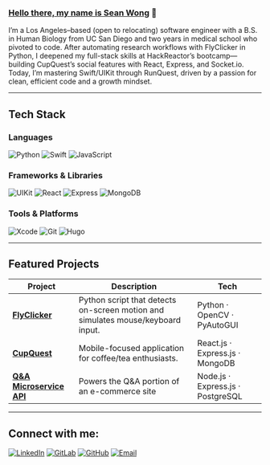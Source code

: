 ### [Hello there, my name is Sean Wong][website] 👋

I’m a Los Angeles–based (open to relocating) software engineer with a B.S. in Human Biology from UC San Diego and two years in medical school who pivoted to code. After automating research workflows with FlyClicker in Python, I deepened my full-stack skills at HackReactor’s bootcamp—building CupQuest’s social features with React, Express, and Socket.io. Today, I’m mastering Swift/UIKit through RunQuest, driven by a passion for clean, efficient code and a growth mindset.

---

## Tech Stack

### Languages
![Python](https://img.shields.io/badge/Python-3776AB?style=for-the-badge&logo=python&logoColor=white)
![Swift](https://img.shields.io/badge/Swift-FA7343?style=for-the-badge&logo=swift&logoColor=white)
![JavaScript](https://img.shields.io/badge/JavaScript-F7DF1E?style=for-the-badge&logo=javascript&logoColor=black)

### Frameworks & Libraries
![UIKit](https://img.shields.io/badge/UIKit-000000?style=for-the-badge&logo=apple&logoColor=white)
![React](https://img.shields.io/badge/React-61DAFB?style=for-the-badge&logo=react&logoColor=black)
![Express](https://img.shields.io/badge/Express-000000?style=for-the-badge&logo=express&logoColor=white)
![MongoDB](https://img.shields.io/badge/MongoDB-47A248?style=for-the-badge&logo=mongodb&logoColor=white)

### Tools & Platforms
![Xcode](https://img.shields.io/badge/Xcode-147EFB?style=for-the-badge&logo=apple&logoColor=white)
![Git](https://img.shields.io/badge/Git-F05032?style=for-the-badge&logo=git&logoColor=white)
![Hugo](https://img.shields.io/badge/Hugo-FF4088?style=for-the-badge&logo=hugo&logoColor=white)

---

## Featured Projects

| Project | Description | Tech |
| --- | --- | --- |
| [**FlyClicker**](https://gitlab.com/sean_wong/flyclicker) | Python script that detects on-screen motion and simulates mouse/keyboard input. | Python · OpenCV · PyAutoGUI |
| [**CupQuest**](https://github.com/seanwong1/cup-quest) | Mobile-focused application for coffee/tea enthusiasts. | React.js · Express.js · MongoDB |
| [**Q&A Microservice API**](https://github.com/seanwong1/qa-microservice/) | Powers the Q&A portion of an e-commerce site | Node.js · Express.js · PostgreSQL |

---

## Connect with me:

[<img alt="LinkedIn" src="https://img.shields.io/badge/linkedin-%230077B5.svg?style=for-the-badge&logo=linkedin&logoColor=white" />][linkedin]
[<img alt="GitLab" src="https://img.shields.io/badge/gitlab-%23181717.svg?style=for-the-badge&logo=gitlab&logoColor=white" />][gitlab]
[<img alt="GitHub" src="https://img.shields.io/badge/GitHub-181717?style=for-the-badge&logo=github&logoColor=white" />][github]
[<img alt="Email" src="https://img.shields.io/badge/Email-D14836?style=for-the-badge&logo=gmail&logoColor=white" />][email]

[website]: https://seanwong.xyz
[linkedin]: https://www.linkedin.com/in/sean-wong1/
[gitlab]: https://gitlab.com/sean_wong
[github]: https://github.com/seanwong1
[email]: mailto:sean.wong@example.com
